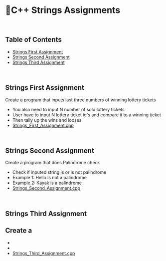 # 📑C++ Strings Assignments

</br>

## Table of Contents

- [Strings First Assignment](#first)
- [Strings Second Assignment](#second)
- [Strings Third Assignment](#third)


</br>

<a name="first"/>

## Strings First Assignment

Create a program that inputs last three numbers of winning lottery tickets
- You also need to input N number of sold lottery tickets
- User have to input N lottery ticket id's and compare it to a winning ticket
- Then tally up the wins and looses
- [Strings_First_Assignment.cpp](https://github.com/daniel-slosar/cpp-assignments/blob/main/Assignments/Strings/Strings_First_assignment.cpp)

</br>

<a name="second"/>

## Strings Second Assignment

Create a program that does Palindrome check
- Check if inputed string is or is not palindrome
- Example 1: Hello is not a palindrome
- Example 2: Kayak is a palindrome
- [Strings_Second_Assignment.cpp](https://github.com/daniel-slosar/cpp-assignments/blob/main/Assignments/Strings/Strings_Second_assignment.cpp)
</br>

<a name="third"/>

## Strings Third Assignment

Create a 
- 
- 
- 
- [Strings_Third_Assignment.cpp](https://github.com/daniel-slosar/cpp-assignments/blob/main/Assignments/Strings/Strings_Third_assignment.cpp)


</br>
